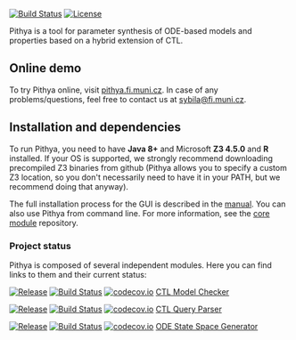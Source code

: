 [![Build Status](https://travis-ci.org/sybila/pithya-core.svg?branch=master)](https://travis-ci.org/sybila/pithya-core)
[![License](https://img.shields.io/badge/License-GPL%20v3-blue.svg?style=flat)](https://github.com/sybila/biodivine-ctl/blob/master/LICENSE.txt)

Pithya is a tool for parameter synthesis of ODE-based models and properties based on a hybrid extension of CTL.

## Online demo

To try Pithya online, visit [pithya.fi.muni.cz](https://pithya.fi.muni.cz/). In case of any problems/questions, feel free to contact us at [sybila@fi.muni.cz](mailto:sybila@fi.muni.cz).

## Installation and dependencies

To run Pithya, you need to have **Java 8+** and Microsoft **Z3 4.5.0** 
and **R** installed. If your OS is supported, we strongly recommend downloading precompiled
Z3 binaries from github (Pithya allows you to specify a custom Z3 
location, so you don't necessarily need to have it in your PATH, but we recommend doing that anyway).

The full installation process for the GUI is described in the [manual](http://biodivine.fi.muni.cz/docs/pithya/manual.pdf).
You can also use Pithya from command line. For more information, see the [core module](https://github.com/sybila/pithya-core) repository.

### Project status

Pithya is composed of several independent modules. Here you can find links to them and their current status:

[![Release](https://jitpack.io/v/sybila/ctl-model-checker.svg)](https://jitpack.io/#sybila/ctl-model-checker)
[![Build Status](https://travis-ci.org/sybila/ctl-model-checker.svg?branch=master)](https://travis-ci.org/sybila/ctl-model-checker)
[![codecov.io](https://codecov.io/github/sybila/ctl-model-checker/coverage.svg?branch=master)](https://codecov.io/github/sybila/ctl-model-checker?branch=master)
[CTL Model Checker](https://github.com/sybila/ctl-model-checker)

[![Release](https://jitpack.io/v/sybila/huctl.svg)](https://jitpack.io/#sybila/huctl)
[![Build Status](https://travis-ci.org/sybila/huctl.svg?branch=master)](https://travis-ci.org/sybila/huctl)
[![codecov.io](https://codecov.io/github/sybila/huctl/coverage.svg?branch=master)](https://codecov.io/github/sybila/huctl?branch=master)
[CTL Query Parser](https://github.com/sybila/huctl)

[![Release](https://jitpack.io/v/sybila/ode-generator.svg)](https://jitpack.io/#sybila/ode-generator)
[![Build Status](https://travis-ci.org/sybila/ode-generator.svg?branch=master)](https://travis-ci.org/sybila/ode-generator)
[![codecov.io](https://codecov.io/github/sybila/ode-generator/coverage.svg?branch=master)](https://codecov.io/github/sybila/ode-generator?branch=master)
[ODE State Space Generator](https://github.com/sybila/ode-generator)
